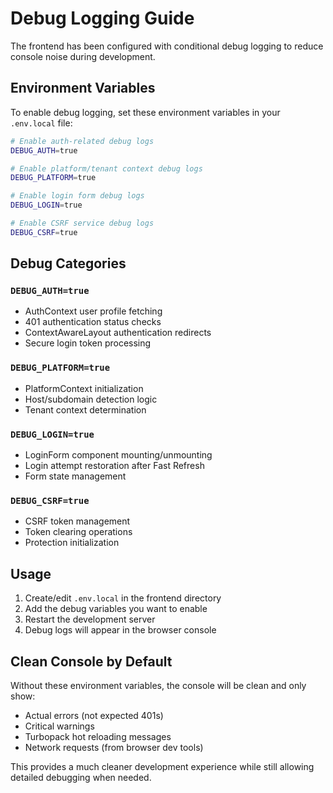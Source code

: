 # Debug Logging Guide

The frontend has been configured with conditional debug logging to reduce console noise during development.

## Environment Variables

To enable debug logging, set these environment variables in your `.env.local` file:

```bash
# Enable auth-related debug logs
DEBUG_AUTH=true

# Enable platform/tenant context debug logs
DEBUG_PLATFORM=true

# Enable login form debug logs
DEBUG_LOGIN=true

# Enable CSRF service debug logs
DEBUG_CSRF=true
```

## Debug Categories

### `DEBUG_AUTH=true`
- AuthContext user profile fetching
- 401 authentication status checks
- ContextAwareLayout authentication redirects
- Secure login token processing

### `DEBUG_PLATFORM=true`
- PlatformContext initialization
- Host/subdomain detection logic
- Tenant context determination

### `DEBUG_LOGIN=true`
- LoginForm component mounting/unmounting
- Login attempt restoration after Fast Refresh
- Form state management

### `DEBUG_CSRF=true`
- CSRF token management
- Token clearing operations
- Protection initialization

## Usage

1. Create/edit `.env.local` in the frontend directory
2. Add the debug variables you want to enable
3. Restart the development server
4. Debug logs will appear in the browser console

## Clean Console by Default

Without these environment variables, the console will be clean and only show:
- Actual errors (not expected 401s)
- Critical warnings
- Turbopack hot reloading messages
- Network requests (from browser dev tools)

This provides a much cleaner development experience while still allowing detailed debugging when needed. 